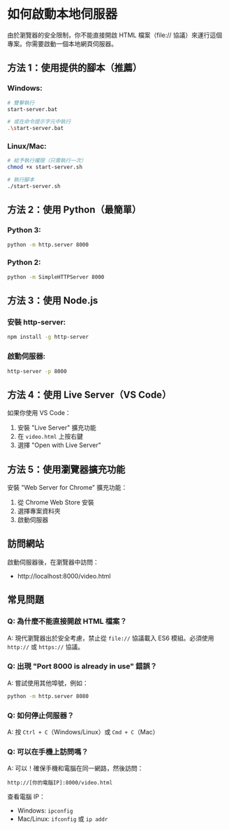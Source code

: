 # 如何啟動本地伺服器

由於瀏覽器的安全限制，你不能直接開啟 HTML 檔案（file:// 協議）來運行這個專案。你需要啟動一個本地網頁伺服器。

## 方法 1：使用提供的腳本（推薦）

### Windows:
```bash
# 雙擊執行
start-server.bat

# 或在命令提示字元中執行
.\start-server.bat
```

### Linux/Mac:
```bash
# 給予執行權限（只需執行一次）
chmod +x start-server.sh

# 執行腳本
./start-server.sh
```

## 方法 2：使用 Python（最簡單）

### Python 3:
```bash
python -m http.server 8000
```

### Python 2:
```bash
python -m SimpleHTTPServer 8000
```

## 方法 3：使用 Node.js

### 安裝 http-server:
```bash
npm install -g http-server
```

### 啟動伺服器:
```bash
http-server -p 8000
```

## 方法 4：使用 Live Server（VS Code）

如果你使用 VS Code：
1. 安裝 "Live Server" 擴充功能
2. 在 `video.html` 上按右鍵
3. 選擇 "Open with Live Server"

## 方法 5：使用瀏覽器擴充功能

安裝 "Web Server for Chrome" 擴充功能：
1. 從 Chrome Web Store 安裝
2. 選擇專案資料夾
3. 啟動伺服器

## 訪問網站

啟動伺服器後，在瀏覽器中訪問：
- http://localhost:8000/video.html

## 常見問題

### Q: 為什麼不能直接開啟 HTML 檔案？
A: 現代瀏覽器出於安全考慮，禁止從 `file://` 協議載入 ES6 模組。必須使用 `http://` 或 `https://` 協議。

### Q: 出現 "Port 8000 is already in use" 錯誤？
A: 嘗試使用其他埠號，例如：
```bash
python -m http.server 8080
```

### Q: 如何停止伺服器？
A: 按 `Ctrl + C`（Windows/Linux）或 `Cmd + C`（Mac）

### Q: 可以在手機上訪問嗎？
A: 可以！確保手機和電腦在同一網路，然後訪問：
```
http://[你的電腦IP]:8000/video.html
```

查看電腦 IP：
- Windows: `ipconfig`
- Mac/Linux: `ifconfig` 或 `ip addr`